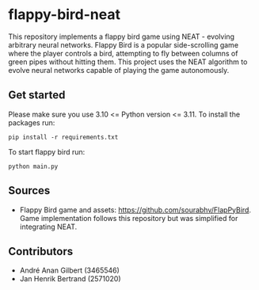 # flappy-bird-neat

This repository implements a flappy bird game using NEAT - evolving arbitrary neural networks. Flappy Bird is a popular side-scrolling game where the player controls a bird, attempting to fly between columns of green pipes without hitting them. This project uses the NEAT algorithm to evolve neural networks capable of playing the game autonomously.

## Get started

Please make sure you use 3.10 <= Python version <= 3.11. To install the packages run:

```
pip install -r requirements.txt
```

To start flappy bird run:

```
python main.py
```

## Sources

- Flappy Bird game and assets: https://github.com/sourabhv/FlapPyBird. Game implementation follows this repository but was simplified for integrating NEAT.

## Contributors

- André Anan Gilbert (3465546)
- Jan Henrik Bertrand (2571020)
